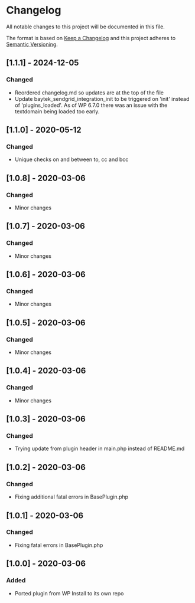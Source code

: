 # Changelog
All notable changes to this project will be documented in this file.

The format is based on [Keep a Changelog](http://keepachangelog.com/en/1.0.0/)
and this project adheres to [Semantic Versioning](http://semver.org/spec/v2.0.0.html).

## [1.1.1] - 2024-12-05
### Changed
- Reordered changelog.md so updates are at the top of the file
- Update baytek_sendgrid_integration_init to be triggered on 'init' instead of 'plugins_loaded'. As of WP 6.7.0 there was an issue with the textdomain being loaded too early.

## [1.1.0] - 2020-05-12
### Changed
- Unique checks on and between to, cc and bcc

## [1.0.8] - 2020-03-06
### Changed
- Minor changes

## [1.0.7] - 2020-03-06
### Changed
- Minor changes

## [1.0.6] - 2020-03-06
### Changed
- Minor changes

## [1.0.5] - 2020-03-06
### Changed
- Minor changes

## [1.0.4] - 2020-03-06
### Changed
- Minor changes

## [1.0.3] - 2020-03-06
### Changed
- Trying update from plugin header in main.php instead of README.md

## [1.0.2] - 2020-03-06
### Changed
- Fixing additional fatal errors in BasePlugin.php

## [1.0.1] - 2020-03-06
### Changed
- Fixing fatal errors in BasePlugin.php

## [1.0.0] - 2020-03-06
### Added
- Ported plugin from WP Install to its own repo
